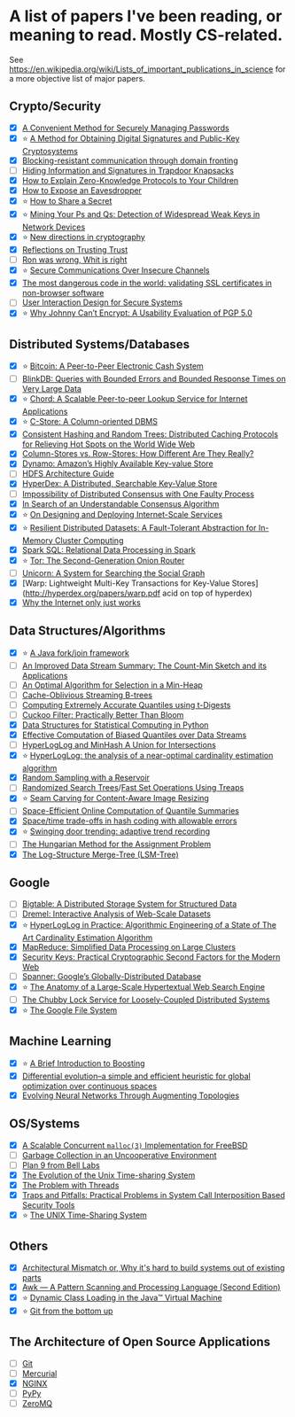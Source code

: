 # A list of papers I've been reading, or meaning to read. Mostly CS-related.

See <https://en.wikipedia.org/wiki/Lists_of_important_publications_in_science>
for a more objective list of major papers.

## Crypto/Security

- [x] [A Convenient Method for Securely Managing Passwords](https://www.cs.utexas.edu/~bwaters/publications/papers/www2005.pdf)
- [x] :star: [A Method for Obtaining Digital Signatures and Public-Key Cryptosystems](https://people.csail.mit.edu/rivest/Rsapaper.pdf)
- [x] [Blocking-resistant communication through domain fronting](http://www.icir.org/vern/papers/meek-PETS-2015.pdf)
- [ ] [Hiding Information and Signatures in Trapdoor Knapsacks](https://pdfs.semanticscholar.org/da4f/f3b089d9404c0283fdb54403d41f736175a1.pdf)
- [x] [How to Explain Zero-Knowledge Protocols to Your Children](http://pages.cs.wisc.edu/~mkowalcz/628.pdf)
- [x] [How to Expose an Eavesdropper](https://people.csail.mit.edu/rivest/RivestShamir-HowToExposeAnEavesdropper.pdf)
- [x] :star: [How to Share a Secret](https://cs.jhu.edu/~sdoshi/crypto/papers/shamirturing.pdf)
- [x] :star: [Mining Your Ps and Qs: Detection of Widespread Weak Keys in Network Devices](https://factorable.net/weakkeys12.conference.pdf)
- [x] :star: [New directions in cryptography](https://ee.stanford.edu/~hellman/publications/24.pdf)
- [x] [Reflections on Trusting Trust](https://www.ece.cmu.edu/~ganger/712.fall02/papers/p761-thompson.pdf)
- [ ] [Ron was wrong, Whit is right](https://eprint.iacr.org/2012/064.pdf)
- [x] :star: [Secure Communications Over Insecure Channels](http://www.merkle.com/1974/PuzzlesAsPublished.pdf)
- [x] [The most dangerous code in the world: validating SSL certificates in non-browser software](http://www.cs.utexas.edu/~shmat/shmat_ccs12.pdf)
- [ ] [User Interaction Design for Secure Systems](http://www.eecs.berkeley.edu/Pubs/TechRpts/2002/CSD-02-1184.pdf)
- [x] :star: [Why Johnny Can’t Encrypt: A Usability Evaluation of PGP 5.0](http://www.gaudior.net/alma/johnny.pdf)

## Distributed Systems/Databases

- [x] :star: [Bitcoin: A Peer-to-Peer Electronic Cash System](https://bitcoin.org/bitcoin.pdf)
- [ ] [BlinkDB: Queries with Bounded Errors and Bounded Response Times on Very Large Data](https://www.cs.berkeley.edu/~sameerag/blinkdb_eurosys13.pdf)
- [x] :star: [Chord: A Scalable Peer-to-peer Lookup Service for Internet Applications](http://pdos.csail.mit.edu/papers/chord:sigcomm01/chord_sigcomm.pdf)
- [x] :star: [C-Store: A Column-oriented DBMS](https://cs.brown.edu/courses/cs227/archives/2008/mitchpapers/required4.pdf)
- [x] [Consistent Hashing and Random Trees: Distributed Caching Protocols for Relieving Hot Spots on the World Wide Web ](http://www.akamai.com/dl/technical_publications/ConsistenHashingandRandomTreesDistributedCachingprotocolsforrelievingHotSpotsontheworldwideweb.pdf)
- [x] [Column-Stores vs. Row-Stores: How Different Are They Really?](http://db.csail.mit.edu/projects/cstore/abadi-sigmod08.pdf)
- [x] [Dynamo: Amazon’s Highly Available Key-value Store](http://www.allthingsdistributed.com/files/amazon-dynamo-sosp2007.pdf)
- [ ] [HDFS Architecture Guide](https://hadoop.apache.org/docs/r1.2.1/hdfs_design.pdf)
- [x] [HyperDex: A Distributed, Searchable Key-Value Store](http://rescrv.net/pdf/hyperdex-sigcomm12.pdf)
- [ ] [Impossibility of Distributed Consensus with One Faulty Process](http://cs-www.cs.yale.edu/homes/arvind/cs425/doc/fischer.pdf)
- [x] [In Search of an Understandable Consensus Algorithm](https://ramcloud.stanford.edu/wiki/download/attachments/11370504/raft.pdf)
- [x] :star: [On Designing and Deploying Internet-Scale Services](https://www.usenix.org/legacy/event/lisa07/tech/full_papers/hamilton/hamilton.pdf)
- [x] :star: [Resilient Distributed Datasets: A Fault-Tolerant Abstraction for In-Memory Cluster Computing](http://www.cs.berkeley.edu/~matei/papers/2012/nsdi_spark.pdf)
- [x] [Spark SQL: Relational Data Processing in Spark](https://people.csail.mit.edu/matei/papers/2015/sigmod_spark_sql.pdf)
- [x] :star: [Tor: The Second-Generation Onion Router](https://svn.torproject.org/svn/projects/design-paper/tor-design.pdf)
- [ ] [Unicorn: A System for Searching the Social Graph](http://db.disi.unitn.eu/pages/VLDBProgram/pdf/industry/p871-curtiss.pdf)
- [x] [Warp: Lightweight Multi-Key Transactions for Key-Value Stores](http://hyperdex.org/papers/warp.pdf acid on top of hyperdex)
- [x] [Why the Internet only just works](http://www0.cs.ucl.ac.uk/staff/M.Handley/papers/only-just-works.pdf)

## Data Structures/Algorithms

- [x] :star: [A Java fork/join framework](http://gee.cs.oswego.edu/dl/papers/fj.pdf)
- [ ] [An Improved Data Stream Summary: The Count-Min Sketch and its Applications](https://www.cse.unsw.edu.au/~cs9314/07s1/lectures/Lin_CS9314_References/cm-latin.pdf)
- [ ] [An Optimal Algorithm for Selection in a Min-Heap](http://www.sciencedirect.com/science/article/pii/S0890540183710308)
- [ ] [Cache-Oblivious Streaming B-trees](http://supertech.csail.mit.edu/papers/sbtree.pdf)
- [ ] [Computing Extremely Accurate Quantiles using t-Digests](https://raw.githubusercontent.com/tdunning/t-digest/master/docs/t-digest-paper/histo.pdf)
- [ ] [Cuckoo Filter: Practically Better Than Bloom](http://www.pdl.cmu.edu/PDL-FTP/FS/cuckoo-conext2014.pdf)
- [x] [Data Structures for Statistical Computing in Python](https://conference.scipy.org/proceedings/scipy2010/pdfs/mckinney.pdf)
- [x] [Effective Computation of Biased Quantiles over Data Streams](http://www.cs.rutgers.edu/~muthu/bquant.pdf)
- [ ] [HyperLogLog and MinHash A Union for Intersections](http://tech.adroll.com/media/hllminhash.pdf)
- [x] :star: [HyperLogLog: the analysis of a near-optimal cardinality estimation algorithm](http://algo.inria.fr/flajolet/Publications/FlFuGaMe07.pdf)
- [x] [Random Sampling with a Reservoir](https://www.cs.umd.edu/~samir/498/vitter.pdf)
- [ ] [Randomized Search Trees](https://faculty.washington.edu/aragon/pubs/rst89.pdf)/[Fast Set Operations Using Treaps](https://www.cs.cmu.edu/~scandal/papers/treaps-spaa98.pdf)
- [x] :star: [Seam Carving for Content-Aware Image Resizing](http://perso.crans.org/frenoy/matlab2012/seamcarving.pdf)
- [ ] [Space-Efficient Online Computation of Quantile Summaries](http://infolab.stanford.edu/~datar/courses/cs361a/papers/quantiles.pdf)
- [x] [Space/time trade-offs in hash coding with allowable errors](https://www.cs.upc.edu/~diaz/p422-bloom.pdf)
- [x] :star: [Swinging door trending: adaptive trend recording](http://www.ebristoliclrga.com/PDF/SwDr.pdf)
- [ ] [The Hungarian Method for the Assignment Problem](https://tom.host.cs.st-andrews.ac.uk/CS3052-CC/Practicals/Kuhn.pdf)
- [x] [The Log-Structure Merge-Tree (LSM-Tree)](http://www.cs.umb.edu/~poneil/lsmtree.pdf)

## Google

- [ ] [Bigtable: A Distributed Storage System for Structured Data](http://research.google.com/archive/bigtable-osdi06.pdf)
- [ ] [Dremel: Interactive Analysis of Web-Scale Datasets](https://static.googleusercontent.com/media/research.google.com/en//pubs/archive/36632.pdf)
- [x] :star: [HyperLogLog in Practice: Algorithmic Engineering of a State of The Art Cardinality Estimation Algorithm](https://static.googleusercontent.com/media/research.google.com/en//pubs/archive/40671.pdf)
- [x] [MapReduce: Simplified Data Processing on Large Clusters](http://research.google.com/archive/mapreduce-osdi04.pdf)
- [x] [Security Keys: Practical Cryptographic Second Factors for the Modern Web](http://fc16.ifca.ai/preproceedings/25_Lang.pdf)
- [ ] [Spanner: Google’s Globally-Distributed Database](http://static.googleusercontent.com/media/research.google.com/en/us/archive/spanner-osdi2012.pdf)
- [x] :star: [The Anatomy of a Large-Scale Hypertextual Web Search Engine](http://ilpubs.stanford.edu:8090/361/1/1998-8.pdf)
- [ ] [The Chubby Lock Service for Loosely-Coupled Distributed Systems](https://static.googleusercontent.com/media/research.google.com/en//archive/chubby-osdi06.pdf)
- [x] :star: [The Google File System](http://research.google.com/archive/gfs-sosp2003.pdf)

## Machine Learning

- [x] :star: [A Brief Introduction to Boosting](https://www.cs.princeton.edu/~schapire/papers/Schapire99c.pdf)
- [x] [Differential evolution–a simple and efficient heuristic for global optimization over continuous spaces](https://bitbucket.org/12er/pso/src/b448ff0db375c1ac0c55855e9f19aced08b44ca6/doc/literature/heuristic%20Search/Differential%20Evolution%20-%20a%20simple%20and%20efficient%20heuristic%20for%20global%20optimization%20over%20continuous%20spaces.pdf)
- [x] [Evolving Neural Networks Through Augmenting Topologies](http://nn.cs.utexas.edu/downloads/papers/stanley.ec02.pdf)

## OS/Systems

- [x] [A Scalable Concurrent `malloc(3)` Implementation for FreeBSD](https://people.freebsd.org/~jasone/jemalloc/bsdcan2006/jemalloc.pdf)
- [ ] [Garbage Collection in an Uncooperative Environment](http://www.hboehm.info/spe_gc_paper/preprint.pdf)
- [ ] [Plan 9 from Bell Labs](https://www.usenix.org/legacy/publications/compsystems/1995/sum_pike.pdf)
- [x] [The Evolution of the Unix Time-sharing System](https://www.cis.upenn.edu/~lee/07cis505/Papers/ritchie-bstj84.pdf)
- [x] [The Problem with Threads](http://www.eecs.berkeley.edu/Pubs/TechRpts/2006/EECS-2006-1.pdf)
- [x] [Traps and Pitfalls: Practical Problems in System Call Interposition Based Security Tools](https://people.eecs.berkeley.edu/~dawnsong/teaching/f12-cs161/readings/traps.pdf)
- [x] :star: [The UNIX Time-Sharing System](http://www.cs.berkeley.edu/~brewer/cs262/unix.pdf)

## Others

- [x] [Architectural Mismatch or, Why it's hard to build systems out of existing parts](http://repository.cmu.edu/cgi/viewcontent.cgi?article=1714&context=compsci)
- [x] [Awk — A Pattern Scanning and Processing Language (Second Edition)](https://pdfs.semanticscholar.org/8f82/7d3d09ebe77887181414613e8cb47e32a8d2.pdf)
- [x] :star: [Dynamic Class Loading in the Java™ Virtual Machine](http://www.humbertocervantes.net/coursdea/DynamicClassLoadingInTheJavaVirtualMachine.pdf)
- [x] :star: [Git from the bottom up](http://ftp.newartisans.com/pub/git.from.bottom.up.pdf)

## The Architecture of Open Source Applications

- [ ] [Git](http://aosabook.org/en/git.html)
- [ ] [Mercurial](http://aosabook.org/en/mercurial.html)
- [x] [NGINX](http://aosabook.org/en/nginx.html)
- [ ] [PyPy](http://aosabook.org/en/pypy.html)
- [ ] [ZeroMQ](http://aosabook.org/en/zeromq.html)
